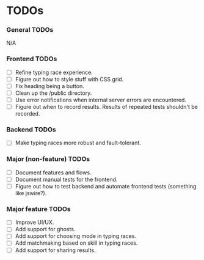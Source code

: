 # TODOs

### General TODOs
N/A

### Frontend TODOs
- [ ] Refine typing race experience.
- [ ] Figure out how to style stuff with CSS grid.
- [ ] Fix heading being a button.
- [ ] Clean up the /public directory.
- [ ] Use error notifications when internal server errors are encountered.
- [ ] Figure out when to record results. Results of repeated tests shouldn't be recorded.

### Backend TODOs
- [ ] Make typing races more robust and fault-tolerant.

### Major (non-feature) TODOs
- [ ] Document features and flows.
- [ ] Document manual tests for the frontend.
- [ ] Figure out how to test backend and automate frontend tests (something like jswire?).

### Major feature TODOs
- [ ] Improve UI/UX.
- [ ] Add support for ghosts.
- [ ] Add support for choosing mode in typing races.
- [ ] Add matchmaking based on skill in typing races.
- [ ] Add support for sharing results.
